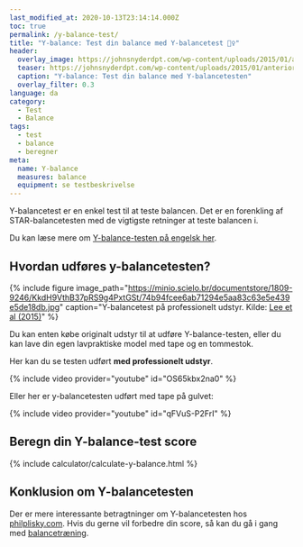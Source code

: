 ```yaml
---
last_modified_at: 2020-10-13T23:14:14.000Z
toc: true
permalink: /y-balance-test/
title: "Y-balance: Test din balance med Y-balancetest 🤹‍♀️"
header:
  overlay_image: https://johnsnyderdpt.com/wp-content/uploads/2015/01/anterior.jpg?w=1440
  teaser: https://johnsnyderdpt.com/wp-content/uploads/2015/01/anterior.jpg?w=1440
  caption: "Y-balance: Test din balance med Y-balancetesten"
  overlay_filter: 0.3
language: da
category:
  - Test
  - Balance
tags:
  - test
  - balance
  - beregner
meta:
  name: Y-balance
  measures: balance
  equipment: se testbeskrivelse
---
```


Y-balancetest er en enkel test til at teste balancen. Det er en forenkling af STAR-balancetesten med de vigtigste retninger at teste balancen i.

Du kan læse mere om [Y-balance-testen på engelsk her](https://www.scienceforsport.com/y-balance-test/).

## Hvordan udføres y-balancetesten?

{% include figure image_path="https://minio.scielo.br/documentstore/1809-9246/KkdH9VthB37pRS9g4PxtGSt/74b94fcee6ab71294e5aa83c63e5e439e5de18db.jpg" caption="Y-balancetest på professionelt udstyr. Kilde: [Lee et al (2015)](https://www.scielo.br/scielo.php?script=sci_arttext&pid=S1413-35552015000300227)" %}

Du kan enten købe originalt udstyr til at udføre Y-balance-testen, eller du kan lave din egen lavpraktiske model med tape og en tommestok.

Her kan du se testen udført **med professionelt udstyr**.

{% include video provider="youtube" id="OS65kbx2na0" %}

Eller her er y-balancetesten udført med tape på gulvet:

{% include video provider="youtube" id="qFVuS-P2FrI" %}

## Beregn din Y-balance-test score

{% include calculator/calculate-y-balance.html %}

## Konklusion om Y-balancetesten

Der er mere interessante betragtninger om Y-balancetesten hos [philplisky.com](https://philplisky.com/). Hvis du gerne vil forbedre din score, så kan du gå i gang med [balancetræning](/balance/).
